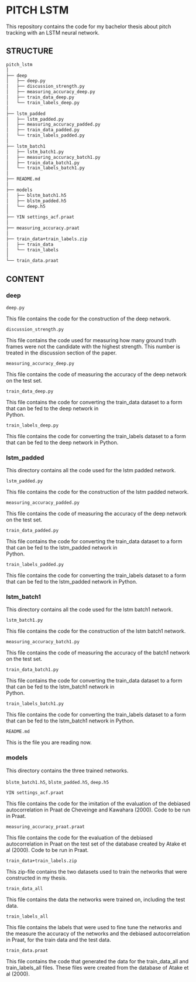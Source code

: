 # PITCH LSTM
This repository contains the code for my bachelor thesis about pitch tracking with an LSTM neural network.

## STRUCTURE

```bash
pitch_lstm
│
├── deep
│   ├── deep.py
│   ├── discussion_strength.py
│   ├── measuring_accuracy_deep.py
│   ├── train_data_deep.py
│   └── train_labels_deep.py
│
├── lstm_padded
│   ├── lstm_padded.py
│   ├── measuring_accuracy_padded.py
│   ├── train_data_padded.py
│   └── train_labels_padded.py
│
├── lstm_batch1
│   ├── lstm_batch1.py
│   ├── measuring_accuracy_batch1.py
│   ├── train_data_batch1.py
│   └── train_labels_batch1.py
│
├── README.md
│
├── models
│   ├── blstm_batch1.h5
│   ├── blstm_padded.h5
│   └── deep.h5
│
├── YIN settings_acf.praat
│
├── measuring_accuracy.praat
│
├── train_data+train_labels.zip
│   ├── train_data
│   └── train_labels
│
└── train_data.praat
```

## CONTENT

### deep

`deep.py`

This file contains the code for the construction of the deep network.

`discussion_strength.py`

This file contains the code used for measuring how many ground truth frames were not the candidate with the highest            strength. This number is treated in the discussion section of the paper.

`measuring_accuracy_deep.py`

This file contains the code of measuring the accuracy of the deep network on the test set.

`train_data_deep.py`

This file contains the code for converting the train_data dataset to a form that can be fed to the deep network in  
Python.

`train_labels_deep.py`

This file contains the code for converting the train_labels dataset to a form that can be fed to the deep network in
Python.   
     
### lstm_padded

This directory contains all the code used for the lstm padded network. 

`lstm_padded.py`

 This file contains the code for the construction of the lstm padded network.

`measuring_accuracy_padded.py`

 This file contains the code of measuring the accuracy of the deep network on the test set.

`train_data_padded.py`

 This file contains the code for converting the train_data dataset to a form that can be fed to the lstm_padded network in  
 Python.

`train_labels_padded.py`

 This file contains the code for converting the train_labels dataset to a form that can be fed to the lstm_padded network
 in Python.
     
### lstm_batch1

This directory contains all the code used for the lstm batch1 network. 

`lstm_batch1.py`
 
 This file contains the code for the construction of the lstm batch1 network.
 
`measuring_accuracy_batch1.py`

 This file contains the code of measuring the accuracy of the batch1 network on the test set.

`train_data_batch1.py`

 This file contains the code for converting the train_data dataset to a form that can be fed to the lstm_batch1 network in  
 Python.

`train_labels_batch1.py`

 This file contains the code for converting the train_labels dataset to a form that can be fed to the lstm_batch1 network
 in Python.
     
`README.md`

This is the file you are reading now.
     
### models

This directory contains the three trained networks.

`blstm_batch1.h5`, `blstm_padded.h5`, `deep.h5`

`YIN settings_acf.praat`

This file contains the code for the imitation of the evaluation of the debiased autocorrelation in Praat de Cheveinge and Kawahara (2000). Code to be run in Praat.

`measuring_accuracy_praat.praat`

This file contains the code for the evaluation of the debiased autocorrelation in Praat on the test set of the database created by Atake et al (2000). Code to be run in Praat.

`train_data+train_labels.zip`

This zip-file contains the two datasets used to train the networks that were constructed in my thesis. 

`train_data_all`

 This file contains the data the networks were trained on, including the test data. 

`train_labels_all`

This file contains the labels that were used to fine tune the networks and the measure the accuracy of the networks and the debiased autocorrelation in Praat, for the train data and the test data.
    
`train_data.praat`

This file contains the code that generated the data for the train_data_all and train_labels_all files. These files were created from the database of Atake et al (2000).
